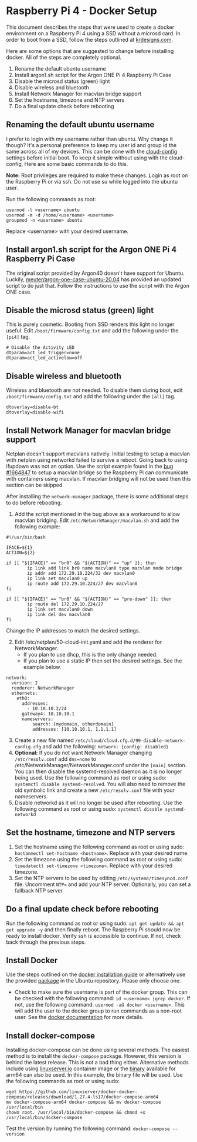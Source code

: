 # Raspberry Pi 4 - Docker Setup
This document describes the steps that were used to create a docker environment on a Raspberry Pi 4 using a SSD without a microsd card.
In order to boot from a SSD, follow the steps outlined at [krdesigns.com](https://krdesigns.com/articles/Boot-raspbian-ubuntu-20.04-official-from-SSD-without-microsd).

Here are some options that are suggested to change before installing docker. All of the steps are completely optional.
1. Rename the default ubuntu username
2. Install argon1.sh script for the Argon ONE Pi 4 Raspberry Pi Case
3. Disable the microsd status (green) light
4. Disable wireless and bluetooth
5. Install Network Manager for macvlan bridge support
6. Set the hostname, timezone and NTP servers
7. Do a final update check before rebooting

## Renaming the default ubuntu username
I prefer to login with my username rather than ubuntu. Why change it though? It's a personal preference to keep my user id and group id the same across all of my devices. This can be done with the [cloud-config](https://cloudinit.readthedocs.io/en/latest/topics/examples.html) settings before initial boot. To keep it simple without using with the cloud-config, Here are some basic commands to do this.

**Note:** Root privileges are required to make these changes. Login as root on the Raspberry Pi or via ssh. Do not use su while logged into the ubuntu user.

Run the following commands as root:
```
usermod -l <username> ubuntu
usermod -m -d /home/<username> <username>
groupmod -n <username> ubuntu
```
Replace \<username\> with your desired username.

## Install argon1.sh script for the Argon ONE Pi 4 Raspberry Pi Case
The original script provided by Argon40 doesn't have support for Ubuntu. Luckily, [meuter/argon-one-case-ubuntu-20.04](https://github.com/meuter/argon-one-case-ubuntu-20.04) has provided an updated script to do just that. Follow the instructions to use the script with the Argon ONE case.

## Disable the microsd status \(green\) light
This is purely cosmetic. Booting from SSD renders this light no longer useful. Edit `/boot/firmware/config.txt` and add the following under the `[pi4]` tag.
```
# Disable the Activity LED
dtparam=act_led_trigger=none
dtparam=act_led_activelow=off
```

## Disable wireless and bluetooth
Wireless and bluetooth are not needed. To disable them during boot, edit `/boot/firmware/config.txt` and add the following under the `[all]` tag.
```
dtoverlay=disable-bt
dtoverlay=disable-wifi
```
## Install Network Manager for macvlan bridge support
Netplan doesn't support macvlans natively. Initial testing to setup a macvlan with netplan using networkd failed to survive a reboot. Going back to using ifupdown was not an option. Use the script example found in the [bug #1664847](https://bugs.launchpad.net/netplan/+bug/1664847) to setup a macvlan bridge so the Raspberry Pi can communicate with containers using macvlan. If macvlan bridging will not be used then this section can be skipped.

After installing the `network-manager` package, there is some additional steps to do before rebooting.
1. Add the script mentioned in the bug above as a workaround to allow macvlan bridging. Edit `/etc/NetworkManager/macvlan.sh` and add the following example:
```
#!/usr/bin/bash

IFACE=${1}
ACTION=${2}

if [[ "${IFACE}" == "br0" && "${ACTION}" == "up" ]]; then
        ip link add link br0 name macvlan0 type macvlan mode bridge
        ip addr add 172.29.10.224/32 dev macvlan0
        ip link set macvlan0 up
        ip route add 172.29.10.224/27 dev macvlan0
fi

if [[ "${IFACE}" == "br0" && "${ACTION}" == "pre-down" ]]; then
        ip route del 172.29.10.224/27
        ip link set macvlan0 down
        ip link del dev macvlan0
fi
```
Change the IP addresses to match the desired settings.

2. Edit /etc/netplan/50-cloud-init.yaml and add the renderer for NetworkManager.
   - If you plan to use dhcp, this is the only change needed.
   - If you plan to use a static IP then set the desired settings. See the example below.
```
network:
  version: 2
  renderer: NetworkManager
  ethernets:
    eth0:
      addresses:
        - 10.10.10.2/24
      gateway4: 10.10.10.1
      nameservers:
          search: [mydomain, otherdomain]
          addresses: [10.10.10.1, 1.1.1.1]
```

3. Create a new file named `/etc/cloud/cloud.cfg.d/99-disable-network-config.cfg` and add the following: `network: {config: disabled}`
4. **Optional:** If you do not want Network Manager changing `/etc/resolv.conf` add `dns=none` to /etc/NetworkManager/NetworkManager.conf under the `[main]` section. You can then disable the systemd-resolved daemon as it is no longer being used. Use the following command as root or using sudo: `systemctl disable systemd-resolved`. You will also need to remove the old symbolic link and create a new `/etc/resolv.conf` file with your nameservers.
5. Disable networkd as it will no longer be used after rebooting. Use the following command as root or using sudo: `systemctl disable systemd-networkd`

## Set the hostname, timezone and NTP servers
1. Set the hostname using the following command as root or using sudo: `hostanmectl set-hostname <hostname>`. Replace <hostname> with your desired name.
2. Set the timezone using the following command as root or using sudo: `timedatectl set-timezone <timezone>`. Replace <timezone> with your desired timezone.
3. Set the NTP servers to be used by editing `/etc/systemd/timesyncd.conf` file. Uncomment `NTP=` and add your NTP server. Optionally, you can set a fallback NTP server.

## Do a final update check before rebooting
Run the following command as root or using sudo: `apt get update && apt get upgrade -y` and then finally reboot. The Raspberry Pi should now be ready to install docker. Verify ssh is accessible to continue. If not, check back through the previous steps.

## Install Docker
Use the steps outlined on the [docker installation guide](https://docs.docker.com/engine/install/ubuntu/) or alternatively use the provided [package](https://packages.ubuntu.com/focal/docker.io) in the Ubuntu repository. Please only choose one.
  - Check to make sure the username is part of the docker group. This can be checked with the following command: `id <username> |grep docker`. If not, use the following command: `usermod -aG docker <username>`. This will add the user to the docker group to run commands as a non-root user. See the [docker documentation](https://docs.docker.com/engine/install/linux-postinstall/) for more details.

## Install docker-compose
Installing docker-compose can be done using several methods. The easiest method is to install the `docker-compose` package. However, this version is behind the latest release. This is not a bad thing either. Alternative methods include using [linuxserver.io](https://hub.docker.com/r/linuxserver/docker-compose) container image or the [binary](https://github.com/linuxserver/docker-docker-compose) available for arm64 can also be used. In this example, the binary file will be used. Use the following commands as root or using sudo:
```
wget https://github.com/linuxserver/docker-docker-compose/releases/download/1.27.4-ls17/docker-compose-arm64
mv docker-compose-arm64 docker-compose && mv docker-compose /usr/local/bin
chown root. /usr/local/bin/docker-compose && chmod +x /usr/local/bin/docker-compose
```
Test the version by running the following command: `docker-compose --version`
